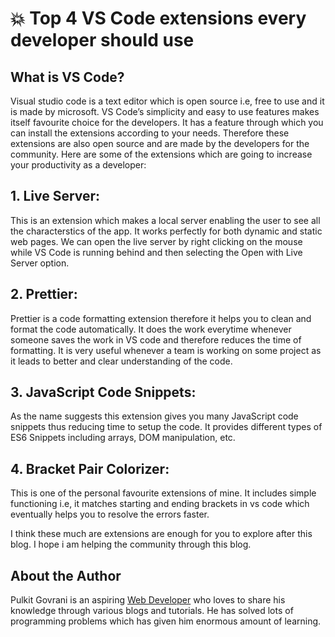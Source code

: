 # :boom: Top 4 VS Code extensions every developer should use

## What is VS Code?

Visual studio code is a text editor which is open source i.e, free to use and it
is made by microsoft. VS Code’s simplicity and easy to use features makes itself
favourite choice for the developers. It has a feature through which you can
install the extensions according to your needs. Therefore these extensions are
also open source and are made by the developers for the community.
Here are some of the extensions which are going to increase your productivity as
a developer:

## 1. Live Server:

This is an extension which makes a local server enabling the user to see all the
characterstics of the app. It works perfectly for both dynamic and static web
pages. We can open the live server by right clicking on the mouse while VS Code
is running behind and then selecting the Open with Live Server option.

## 2. Prettier:

Prettier is a code formatting extension therefore it helps you to clean and
format the code automatically. It does the work everytime whenever someone saves
the work in VS code and therefore reduces the time of formatting. It is very
useful whenever a team is working on some project as it leads to better and
clear understanding of the code.

## 3. JavaScript Code Snippets:

As the name suggests this extension gives you many JavaScript code snippets thus
reducing time to setup the code. It provides different types of ES6 Snippets
including arrays, DOM manipulation, etc.

## 4. Bracket Pair Colorizer:

This is one of the personal favourite extensions of mine. It includes simple
functioning i.e, it matches starting and ending brackets in vs code which
eventually helps you to resolve the errors faster.

I think these much are extensions are enough for you to explore after this blog.
I hope i am helping the community through this blog.

## About the Author

Pulkit Govrani is an aspiring
[Web Developer](https://www.upwork.com/freelancers/~01701403d8b0e94e03) who
loves to share his knowledge through various blogs and tutorials. He has solved
lots of programming problems which has given him enormous amount of learning.
